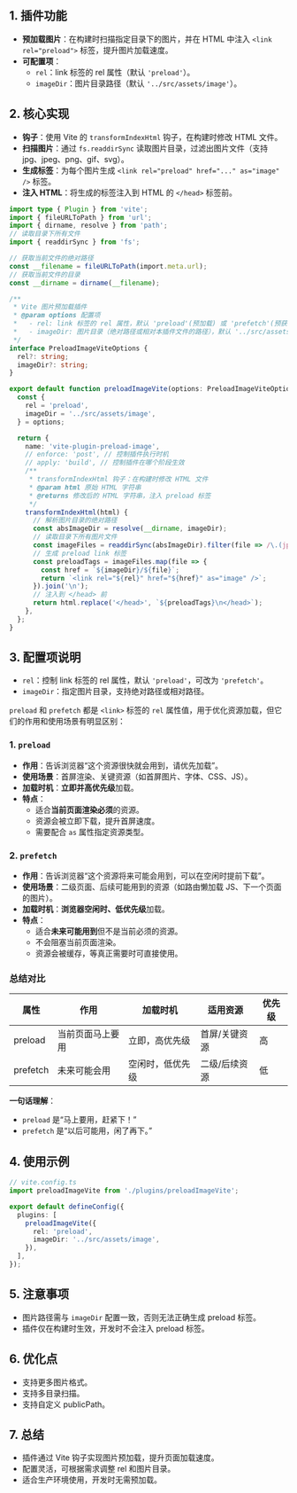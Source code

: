 ## 1. **插件功能**

+ **预加载图片**：在构建时扫描指定目录下的图片，并在 HTML 中注入 `<link rel="preload">` 标签，提升图片加载速度。
+ **可配置项**：
  - `rel`：link 标签的 rel 属性（默认 `'preload'`）。
  - `imageDir`：图片目录路径（默认 `'../src/assets/image'`）。

## 2. **核心实现**

+ **钩子**：使用 Vite 的 `transformIndexHtml` 钩子，在构建时修改 HTML 文件。
+ **扫描图片**：通过 `fs.readdirSync` 读取图片目录，过滤出图片文件（支持 jpg、jpeg、png、gif、svg）。
+ **生成标签**：为每个图片生成 `<link rel="preload" href="..." as="image" />` 标签。
+ **注入 HTML**：将生成的标签注入到 HTML 的 `</head>` 标签前。

```typescript
import type { Plugin } from 'vite';
import { fileURLToPath } from 'url';
import { dirname, resolve } from 'path';
// 读取目录下所有文件
import { readdirSync } from 'fs';

// 获取当前文件的绝对路径
const __filename = fileURLToPath(import.meta.url);
// 获取当前文件的目录
const __dirname = dirname(__filename);

/**
 * Vite 图片预加载插件
 * @param options 配置项
 *   - rel: link 标签的 rel 属性，默认 'preload'(预加载) 或 'prefetch'(预获取)
 *   - imageDir: 图片目录（绝对路径或相对本插件文件的路径），默认 '../src/assets/image'
 */
interface PreloadImageViteOptions {
  rel?: string;
  imageDir?: string;
}

export default function preloadImageVite(options: PreloadImageViteOptions = {}): Plugin {
  const {
    rel = 'preload',
    imageDir = '../src/assets/image',
  } = options;

  return {
    name: 'vite-plugin-preload-image',
    // enforce: 'post', // 控制插件执行时机
    // apply: 'build', // 控制插件在哪个阶段生效
    /**
     * transformIndexHtml 钩子：在构建时修改 HTML 文件
     * @param html 原始 HTML 字符串
     * @returns 修改后的 HTML 字符串，注入 preload 标签
     */
    transformIndexHtml(html) {
      // 解析图片目录的绝对路径
      const absImageDir = resolve(__dirname, imageDir);
      // 读取目录下所有图片文件
      const imageFiles = readdirSync(absImageDir).filter(file => /\.(jpg|jpeg|png|gif|svg|webp)$/i.test(file));
      // 生成 preload link 标签
      const preloadTags = imageFiles.map(file => {
        const href = `${imageDir}/${file}`;
        return `<link rel="${rel}" href="${href}" as="image" />`;
      }).join('\n');
      // 注入到 </head> 前
      return html.replace('</head>', `${preloadTags}\n</head>`);
    },
  };
}

```
## 3. **配置项说明**

+ `rel`：控制 link 标签的 rel 属性，默认 `'preload'`，可改为 `'prefetch'`。
+ `imageDir`：指定图片目录，支持绝对路径或相对路径。

`preload` 和 `prefetch` 都是 `<link>` 标签的 `rel` 属性值，用于优化资源加载，但它们的作用和使用场景有明显区别：

### 1. `preload`

+ **作用**：告诉浏览器“这个资源很快就会用到，请优先加载”。
+ **使用场景**：首屏渲染、关键资源（如首屏图片、字体、CSS、JS）。
+ **加载时机**：**立即并高优先级**加载。
+ **特点**：
  - 适合**当前页面渲染必须**的资源。
  - 资源会被立即下载，提升首屏速度。
  - 需要配合 `as` 属性指定资源类型。

### 2. `prefetch`

+ **作用**：告诉浏览器“这个资源将来可能会用到，可以在空闲时提前下载”。
+ **使用场景**：二级页面、后续可能用到的资源（如路由懒加载 JS、下一个页面的图片）。
+ **加载时机**：**浏览器空闲时、低优先级**加载。
+ **特点**：
  - 适合**未来可能用到**但不是当前必须的资源。
  - 不会阻塞当前页面渲染。
  - 资源会被缓存，等真正需要时可直接使用。

### 总结对比

| 属性     | 作用             | 加载时机         | 适用资源      | 优先级 |
| -------- | ---------------- | ---------------- | ------------- | ------ |
| preload  | 当前页面马上要用 | 立即，高优先级   | 首屏/关键资源 | 高     |
| prefetch | 未来可能会用     | 空闲时，低优先级 | 二级/后续资源 | 低     |

**一句话理解**：  

+ `preload` 是“马上要用，赶紧下！”  
+ `prefetch` 是“以后可能用，闲了再下。”

## 4. **使用示例**

```typescript
// vite.config.ts
import preloadImageVite from './plugins/preloadImageVite';

export default defineConfig({
  plugins: [
    preloadImageVite({
      rel: 'preload',
      imageDir: '../src/assets/image',
    }),
  ],
});
```

## 5. **注意事项**

+ 图片路径需与 `imageDir` 配置一致，否则无法正确生成 preload 标签。
+ 插件仅在构建时生效，开发时不会注入 preload 标签。

## 6. **优化点**

+ 支持更多图片格式。
+ 支持多目录扫描。
+ 支持自定义 publicPath。

## 7. **总结**

+ 插件通过 Vite 钩子实现图片预加载，提升页面加载速度。
+ 配置灵活，可根据需求调整 rel 和图片目录。
+ 适合生产环境使用，开发时无需预加载。

